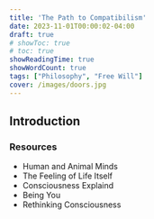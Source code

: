 ```yaml
---
title: 'The Path to Compatibilism'
date: 2023-11-01T00:00:02-04:00
draft: true
# showToc: true
# toc: true
showReadingTime: true
showWordCount: true
tags: ["Philosophy", "Free Will"]
cover: /images/doors.jpg
---
```


## Introduction

### Resources
- Human and Animal Minds
- The Feeling of Life Itself
- Consciousness Explaind
- Being You
- Rethinking Consciousness
